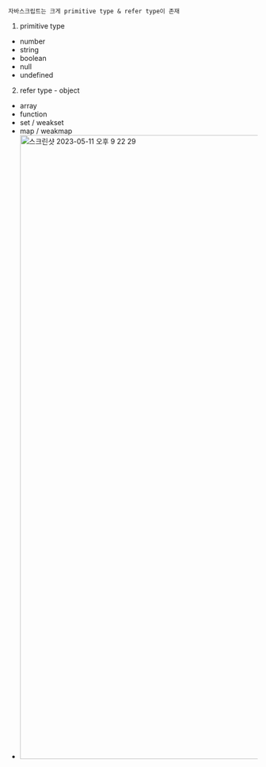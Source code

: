 ```
자바스크립트는 크게 primitive type & refer type이 존재
```
1. primitive type
- number
- string
- boolean
- null
- undefined

2. refer type - object
- array
- function 
- set / weakset
- map / weakmap
- <img width="1260" alt="스크린샷 2023-05-11 오후 9 22 29" src="https://github.com/skarltjr/study/assets/62214428/4401ece4-5310-4238-9116-e909c2d77cc1">

